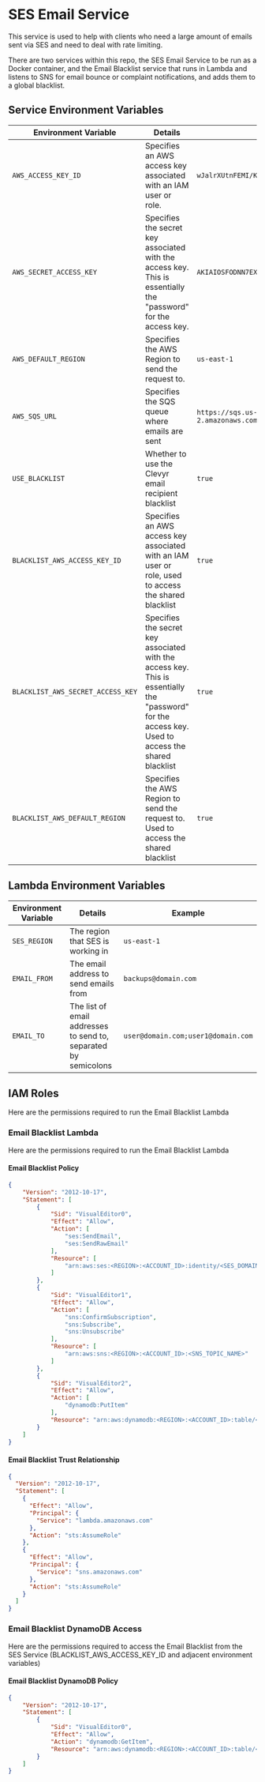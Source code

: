 # SES Email Service

This service is used to help with clients who need a large amount of emails sent via SES and need to deal with rate limiting.

There are two services within this repo, the SES Email Service to be run as a Docker container, and the Email Blacklist service that runs in Lambda and listens to SNS for email bounce or complaint notifications, and adds them to a global blacklist.

## Service Environment Variables

|       Environment Variable        |                                                                       Details                                                                       |                          Example                          |
| --------------------------------- | --------------------------------------------------------------------------------------------------------------------------------------------------- | --------------------------------------------------------- |
| `AWS_ACCESS_KEY_ID`               | Specifies an AWS access key associated with an IAM user or role.                                                                                    | `wJalrXUtnFEMI/K7MDENG/bPxRfiCYEXAMPLEKEY`                |
| `AWS_SECRET_ACCESS_KEY`           | Specifies the secret key associated with the access key. This is essentially the "password" for the access key.                                     | `AKIAIOSFODNN7EXAMPLE`                                    |
| `AWS_DEFAULT_REGION`              | Specifies the AWS Region to send the request to.                                                                                                    | `us-east-1`                                               |
| `AWS_SQS_URL`                     | Specifies the SQS queue where emails are sent                                                                                                       | `https://sqs.us-east-2.amazonaws.com/683774710813/emails` |
| `USE_BLACKLIST`                   | Whether to use the Clevyr email recipient blacklist                                                                                                 | `true`                                                    |
| `BLACKLIST_AWS_ACCESS_KEY_ID`     | Specifies an AWS access key associated with an IAM user or role, used to access the shared blacklist                                                | `true`                                                    |
| `BLACKLIST_AWS_SECRET_ACCESS_KEY` | Specifies the secret key associated with the access key. This is essentially the "password" for the access key. Used to access the shared blacklist | `true`                                                    |
| `BLACKLIST_AWS_DEFAULT_REGION`    | Specifies the AWS Region to send the request to. Used to access the shared blacklist                                                                | `true`                                                    |

## Lambda Environment Variables

| Environment Variable |                             Details                             |              Example               |
| -------------------- | --------------------------------------------------------------- | ---------------------------------- |
| `SES_REGION`         | The region that SES is working in                               | `us-east-1`                        |
| `EMAIL_FROM`         | The email address to send emails from                           | `backups@domain.com`               |
| `EMAIL_TO`           | The list of email addresses to send to, separated by semicolons | `user@domain.com;user1@domain.com` |

## IAM Roles

Here are the permissions required to run the Email Blacklist Lambda

### Email Blacklist Lambda

Here are the permissions required to run the Email Blacklist Lambda

#### Email Blacklist Policy

```json
{
    "Version": "2012-10-17",
    "Statement": [
        {
            "Sid": "VisualEditor0",
            "Effect": "Allow",
            "Action": [
                "ses:SendEmail",
                "ses:SendRawEmail"
            ],
            "Resource": [
                "arn:aws:ses:<REGION>:<ACCOUNT_ID>:identity/<SES_DOMAIN>"
            ]
        },
        {
            "Sid": "VisualEditor1",
            "Effect": "Allow",
            "Action": [
                "sns:ConfirmSubscription",
                "sns:Subscribe",
                "sns:Unsubscribe"
            ],
            "Resource": [
                "arn:aws:sns:<REGION>:<ACCOUNT_ID>:<SNS_TOPIC_NAME>"
            ]
        },
        {
            "Sid": "VisualEditor2",
            "Effect": "Allow",
            "Action": [
                "dynamodb:PutItem"
            ],
            "Resource": "arn:aws:dynamodb:<REGION>:<ACCOUNT_ID>:table/<DYNAMODB_TABLE_NAME>"
        }
    ]
}
```

#### Email Blacklist Trust Relationship

```json
{
  "Version": "2012-10-17",
  "Statement": [
    {
      "Effect": "Allow",
      "Principal": {
        "Service": "lambda.amazonaws.com"
      },
      "Action": "sts:AssumeRole"
    },
    {
      "Effect": "Allow",
      "Principal": {
        "Service": "sns.amazonaws.com"
      },
      "Action": "sts:AssumeRole"
    }
  ]
}
```

### Email Blacklist DynamoDB Access

Here are the permissions required to access the Email Blacklist from the SES Service (BLACKLIST_AWS_ACCESS_KEY_ID and adjacent environment variables)

#### Email Blacklist DynamoDB Policy

```json
{
    "Version": "2012-10-17",
    "Statement": [
        {
            "Sid": "VisualEditor0",
            "Effect": "Allow",
            "Action": "dynamodb:GetItem",
            "Resource": "arn:aws:dynamodb:<REGION>:<ACCOUNT_ID>:table/<TABLE_NAME>"
        }
    ]
}
```
